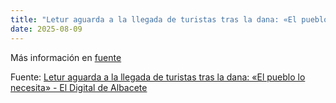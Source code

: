 ```yaml
---
title: "Letur aguarda a la llegada de turistas tras la dana: «El pueblo lo necesita» - El Digital de Albacete"
date: 2025-08-09
---
```


Más información en [fuente](https://news.google.com/rss/articles/CBMivgFBVV95cUxOelMyQUo3ck9DeGhHbEZIMl9KdElENFIyeFZveDhrYng3MWdvN0NWMTVMeWtoVXpIejNYR3Q1RVVMUHRkNlJNck1GczBDSXp1dFJpR2x0T0tNdkR3d2pRR041eGtwY0pydzRveEhCTG41V3RIYmlTeFhsZmRJWFV4andpX2Z3aV9HRzVqcDBmaTNnczNLWXlDZ291NzRMTGVNbEpSSUhMUXRPOVpRM2xUdWI5SlQ3dndBYVVLbG1R?oc=5)

Fuente: [Letur aguarda a la llegada de turistas tras la dana: «El pueblo lo necesita» - El Digital de Albacete](https://news.google.com/rss/articles/CBMivgFBVV95cUxOelMyQUo3ck9DeGhHbEZIMl9KdElENFIyeFZveDhrYng3MWdvN0NWMTVMeWtoVXpIejNYR3Q1RVVMUHRkNlJNck1GczBDSXp1dFJpR2x0T0tNdkR3d2pRR041eGtwY0pydzRveEhCTG41V3RIYmlTeFhsZmRJWFV4andpX2Z3aV9HRzVqcDBmaTNnczNLWXlDZ291NzRMTGVNbEpSSUhMUXRPOVpRM2xUdWI5SlQ3dndBYVVLbG1R?oc=5)
